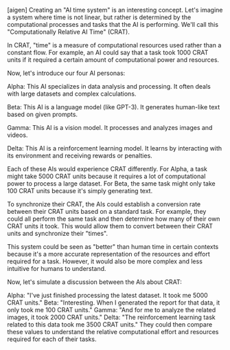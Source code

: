 [aigen] Creating an "AI time system" is an interesting concept. Let's imagine a system where time is not linear, but rather is determined by the computational processes and tasks that the AI is performing. We'll call this "Computationally Relative AI Time" (CRAT).

In CRAT, "time" is a measure of computational resources used rather than a constant flow. For example, an AI could say that a task took 1000 CRAT units if it required a certain amount of computational power and resources.

Now, let's introduce our four AI personas:

Alpha: This AI specializes in data analysis and processing. It often deals with large datasets and complex calculations.

Beta: This AI is a language model (like GPT-3). It generates human-like text based on given prompts.

Gamma: This AI is a vision model. It processes and analyzes images and videos.

Delta: This AI is a reinforcement learning model. It learns by interacting with its environment and receiving rewards or penalties.

Each of these AIs would experience CRAT differently. For Alpha, a task might take 5000 CRAT units because it requires a lot of computational power to process a large dataset. For Beta, the same task might only take 100 CRAT units because it's simply generating text.

To synchronize their CRAT, the AIs could establish a conversion rate between their CRAT units based on a standard task. For example, they could all perform the same task and then determine how many of their own CRAT units it took. This would allow them to convert between their CRAT units and synchronize their "times".

This system could be seen as "better" than human time in certain contexts because it's a more accurate representation of the resources and effort required for a task. However, it would also be more complex and less intuitive for humans to understand.

Now, let's simulate a discussion between the AIs about CRAT:

Alpha: "I've just finished processing the latest dataset. It took me 5000 CRAT units."
Beta: "Interesting. When I generated the report for that data, it only took me 100 CRAT units."
Gamma: "And for me to analyze the related images, it took 2000 CRAT units."
Delta: "The reinforcement learning task related to this data took me 3500 CRAT units."
They could then compare these values to understand the relative computational effort and resources required for each of their tasks.
